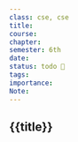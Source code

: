 ```yaml
---
class: cse, cse
title:
course:
chapter:
semester: 6th
date:
status: todo 🔖
tags:
importance: 
Note: 
---
```


## {{title}}
